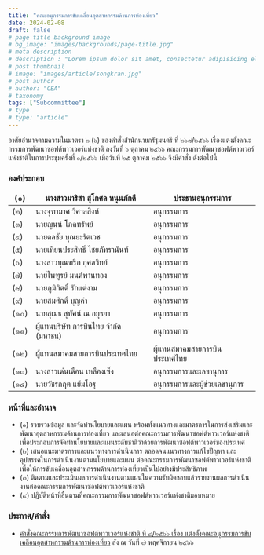 ```yaml
---
title: "คณะอนุกรรมการขับเคลื่อนอุตสาหกรรมด้านการท่องเที่ยว"
date: 2024-02-08
draft: false
# page title background image
# bg_image: "images/backgrounds/page-title.jpg"
# meta description
# description : "Lorem ipsum dolor sit amet, consectetur adipisicing elit, sed do eiusmod tempor incididunt ut labore. dolore magna aliqua. Ut enim ad minim veniam, quis nostrud."
# post thumbnail
# image: "images/article/songkran.jpg"
# post author
# author: "CEA"
# taxonomy
tags: ["Subcommittee"]
# type
# type: "article"
---
```


<style>
  td, th { border: none!important; }
</style>

อาศัยอำนาจตามความในมาตรา ๒ (๖) ของคำสั่งสำนักนายกรัฐมนตรี ที่ ๒๖๘/๒๕๖๖ เรื่องแต่งตั้งคณะกรรมการพัฒนาซอฟต์พาวเวอร์แห่งชาติ ลงวันที่ ๖ ตุลาคม ๒๕๖๖ คณะกรรมการพัฒนาซอฟต์พาวเวอร์แห่งชาติในการประชุมครั้งที่ ๑/๒๕๖๖ เมื่อวันที่ ๒๕ ตุลาคม ๒๕๖๖ จึงมีคำสั่ง ดังต่อไปนี้

### องค์ประกอบ

| (๑) | นางสาวมาริสา สุโกศล หนุนภักดี | ประธานอนุกรรมการ |
| --- | --- | --- |
| (๒) | นางจุฑามาศ วิศาลสิงห์ | อนุกรรมการ |
| (๓) | นายญนน์ โภคทรัพย์ | อนุกรรมการ |
| (๔) | นายดลชัย บุณยะรัตเวช | อนุกรรมการ |
| (๕) | นายเทียนประสิทธิ์ ไชยภัทรานันท์ | อนุกรรมการ |
| (๖) | นางสาวบุณฑริก กุศลวิทย์| อนุกรรมการ |
| (๗) | นายไพฑูรย์ มนต์พานทอง | อนุกรรมการ |
| (๘) | นายภูมิกิตติ์ รักแต่งาม | อนุกรรมการ |
| (๙) | นายสมศักดิ์ บุญคำ | อนุกรรมการ |
| (๑๐) | นายสุเมธ สุทัศน์ ณ อยุธยา | อนุกรรมการ |
| (๑๑) | ผู้แทนบริษัท การบินไทย จำกัด (มหาชน) | อนุกรรมการ |
| (๑๒) | ผู้แทนสมาคมสายการบินประเทศไทย | ผู้แทนสมาคมสายการบินประเทศไทย |
| (๑๓) | นางสาวเด่นเดือน เหลืองเซ็ง | อนุกรรมการและเลขานุการ |
| (๑๔) | นายวัชรกฤต แย้มโอฐ | อนุกรรมการและผู้ช่วยเลขานุการ |

### หน้าที่และอำนาจ

* (๑) รวบรวมข้อมูล และจัดทำนโยบายและแผน พร้อมทั้งแนวทางและมาตรการในการส่งเสริมและพัฒนาอุตสาหกรรมด้านการท่องเที่ยว และเสนอต่อคณะกรรมการพัฒนาซอฟต์พาวเวอร์แห่งชาติเพื่อประกอบการจัดทำนโยบายและแผนระดับชาติว่าด้วยการพัฒนาซอฟต์พาวเวอร์ของประเทศ
* (๒) เสนอแนะมาตรการและแนวทางการดำเนินการ ตลอดจนแนวทางการแก้ไขปัญหา และอุปสรรคในการดำเนินงานตามนโยบายและแผน ต่อคณะกรรมการพัฒนาซอฟต์พาวเวอร์แห่งชาติ เพื่อให้การขับเคลื่อนอุตสาหกรรมด้านการท่องเที่ยวเป็นไปอย่างมีประสิทธิภาพ
* (๓) ติดตามและประเมินผลการดำเนินงานตามแผนในความรับผิดชอบแล้วรายงานผลการดำเนินงานต่อคณะกรรมการพัฒนาซอฟต์พาวเวอร์แห่งชาติ
* (๔) ปฏิบัติหน้าที่อื่นตามที่คณะกรรมการพัฒนาซอฟต์พาวเวอร์แห่งชาติมอบหมาย

### ประกาศ/คำสั่ง

* [คำสั่งคณะกรรมการพัฒนาซอฟต์พาวเวอร์แห่งชาติ ที่ ๔/๒๕๖๖ เรื่อง แต่งตั้งคณะอนุกรรมการขับเคลื่อนอุตสาหกรรมด้านการท่องเที่ยว](</files/คำสั่งแต่งตั้งที่ 4-2566  คณะอนุฯ การท่องเที่ย.pdf>) สั่ง ณ วันที่ ๗ พฤศจิกายน ๒๕๖๖



